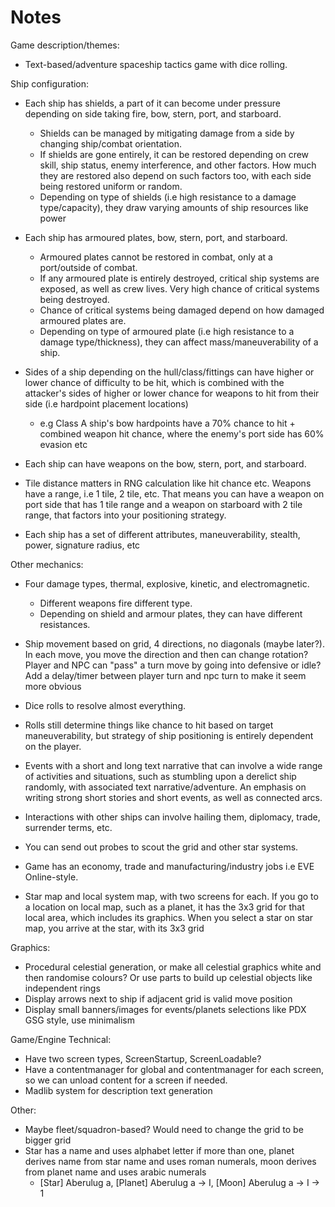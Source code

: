 ﻿# Notes

Game description/themes:

- Text-based/adventure spaceship tactics game with dice rolling.

Ship configuration:

- Each ship has shields, a part of it can become under pressure depending on side taking fire, bow, stern, port, and starboard.
  - Shields can be managed by mitigating damage from a side by changing ship/combat orientation.
  - If shields are gone entirely, it can be restored depending on crew skill, ship status, enemy interference, and other factors. How much they are restored also depend on such factors too, with each side being restored uniform or random.
  - Depending on type of shields (i.e high resistance to a damage type/capacity), they draw varying amounts of ship resources like power

- Each ship has armoured plates, bow, stern, port, and starboard.
  - Armoured plates cannot be restored in combat, only at a port/outside of combat.
  - If any armoured plate is entirely destroyed, critical ship systems are exposed, as well as crew lives. Very high chance of critical systems being destroyed.
  - Chance of critical systems being damaged depend on how damaged armoured plates are.
  - Depending on type of armoured plate (i.e high resistance to a damage type/thickness), they can affect mass/maneuverability of a ship.

- Sides of a ship depending on the hull/class/fittings can have higher or lower chance of difficulty to be hit, which is combined with the attacker's sides of higher or lower chance for weapons to hit from their side (i.e hardpoint placement locations)
  - e.g Class A ship's bow hardpoints have a 70% chance to hit + combined weapon hit chance, where the enemy's port side has 60% evasion etc

- Each ship can have weapons on the bow, stern, port, and starboard.
- Tile distance matters in RNG calculation like hit chance etc. Weapons have a range, i.e 1 tile, 2 tile, etc. That means you can have a weapon on port side that has 1 tile range and a weapon on starboard with 2 tile range, that factors into your positioning strategy.
- Each ship has a set of different attributes, maneuverability, stealth, power, signature radius, etc

Other mechanics:

- Four damage types, thermal, explosive, kinetic, and electromagnetic.
  - Different weapons fire different type.
  - Depending on shield and armour plates, they can have different resistances.

- Ship movement based on grid, 4 directions, no diagonals (maybe later?). In each move, you move the direction and then can change rotation? Player and NPC can "pass" a turn move by going into defensive or idle? Add a delay/timer between player turn and npc turn to make it seem more obvious

- Dice rolls to resolve almost everything.
- Rolls still determine things like chance to hit based on target maneuverability, but strategy of ship positioning is entirely dependent on the player.
- Events with a short and long text narrative that can involve a wide range of activities and situations, such as stumbling upon a derelict ship randomly, with associated text narrative/adventure. An emphasis on writing strong short stories and short events, as well as connected arcs.
- Interactions with other ships can involve hailing them, diplomacy, trade, surrender terms, etc.
- You can send out probes to scout the grid and other star systems.
- Game has an economy, trade and manufacturing/industry jobs i.e EVE Online-style.
- Star map and local system map, with two screens for each. If you go to a location on  local map, such as a planet, it has the 3x3 grid for that local area, which includes its graphics. When you select a star on star map, you arrive at the star, with its 3x3 grid

Graphics:

- Procedural celestial generation, or make all celestial graphics white and then randomise colours? Or use parts to build up celestial objects like independent rings
- Display arrows next to ship if adjacent grid is valid move position
- Display small banners/images for events/planets selections like PDX GSG style, use minimalism

Game/Engine Technical:

- Have two screen types, ScreenStartup, ScreenLoadable?
- Have a contentmanager for global and contentmanager for each screen, so we can unload content for a screen if needed.
- Madlib system for description text generation

Other:

- Maybe fleet/squadron-based? Would need to change the grid to be bigger grid
- Star has a name and uses alphabet letter if more than one, planet derives name from star name and uses roman numerals, moon derives from planet name and uses arabic numerals
  - [Star] Aberulug a, [Planet] Aberulug a -> I, [Moon] Aberulug a -> I -> 1